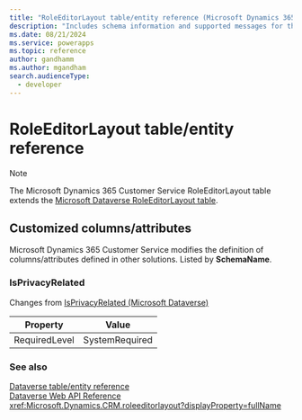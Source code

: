 ```yaml
---
title: "RoleEditorLayout table/entity reference (Microsoft Dynamics 365 Customer Service)"
description: "Includes schema information and supported messages for the RoleEditorLayout table/entity with Microsoft Dynamics 365 Customer Service."
ms.date: 08/21/2024
ms.service: powerapps
ms.topic: reference
author: gandhamm
ms.author: mgandham
search.audienceType: 
  - developer
---
```


# RoleEditorLayout table/entity reference



> [!NOTE]
> The Microsoft Dynamics 365 Customer Service RoleEditorLayout table extends the [Microsoft Dataverse RoleEditorLayout table](/power-apps/developer/data-platform/reference/entities/roleeditorlayout).



## Customized columns/attributes

Microsoft Dynamics 365 Customer Service modifies the definition of columns/attributes defined in other solutions. Listed by **SchemaName**.

### <a name="BKMK_IsPrivacyRelated"></a> IsPrivacyRelated

Changes from [IsPrivacyRelated (Microsoft Dataverse)](/power-apps/developer/data-platform/reference/entities/roleeditorlayout#BKMK_IsPrivacyRelated)

|Property|Value|
|---|---|
|RequiredLevel|SystemRequired|




### See also

[Dataverse table/entity reference](../about-entity-reference.md)  
[Dataverse Web API Reference](/power-apps/developer/data-platform/webapi/reference/about)   
<xref:Microsoft.Dynamics.CRM.roleeditorlayout?displayProperty=fullName>
